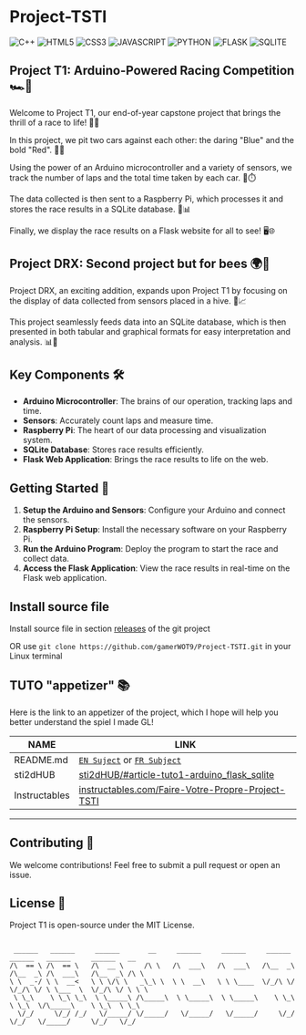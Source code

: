 # Project-TSTI

![C++](https://img.shields.io/badge/C%2B%2B-00599C?style=for-the-badge&logo=c%2B%2B&logoColor=white)
![HTML5](https://img.shields.io/badge/HTML-239120?style=for-the-badge&logo=html5&logoColor=white)
![CSS3](https://img.shields.io/badge/CSS-239120?&style=for-the-badge&logo=css3&logoColor=white)
![JAVASCRIPT](https://img.shields.io/badge/JavaScript-F7DF1E?style=for-the-badge&logo=javascript&logoColor=black)
![PYTHON](https://img.shields.io/badge/Python-3776AB?style=for-the-badge&logo=python&logoColor=white)
![FLASK](https://img.shields.io/badge/Flask-000000?style=for-the-badge&logo=flask&logoColor=white)
![SQLITE](https://img.shields.io/badge/SQLite-07405E?style=for-the-badge&logo=sqlite&logoColor=white)

## Project T1: Arduino-Powered Racing Competition 🏎️🔌

Welcome to Project T1, our end-of-year capstone project that brings the thrill of a race to life! 🏁💨

In this project, we pit two cars against each other: the daring "Blue" and the bold "Red". 🚗🚗

Using the power of an Arduino microcontroller and a variety of sensors, we track the number of laps and the total time taken by each car. 📏⏱️

The data collected is then sent to a Raspberry Pi, which processes it and stores the race results in a SQLite database. 💾📊

Finally, we display the race results on a Flask website for all to see! 🖥️🌐

## Project DRX: Second project but for bees 🌍🐝

Project DRX, an exciting addition, expands upon Project T1 by focusing on the display of data collected from sensors placed in a hive. 🐝📈

This project seamlessly feeds data into an SQLite database, which is then presented in both tabular and graphical formats for easy interpretation and analysis. 📊🎯

## Key Components 🛠️

- **Arduino Microcontroller**: The brains of our operation, tracking laps and time.
- **Sensors**: Accurately count laps and measure time.
- **Raspberry Pi**: The heart of our data processing and visualization system.
- **SQLite Database**: Stores race results efficiently.
- **Flask Web Application**: Brings the race results to life on the web.

## Getting Started 🚀

1. **Setup the Arduino and Sensors**: Configure your Arduino and connect the sensors.
2. **Raspberry Pi Setup**: Install the necessary software on your Raspberry Pi.
3. **Run the Arduino Program**: Deploy the program to start the race and collect data.
4. **Access the Flask Application**: View the race results in real-time on the Flask web application.

## Install source file

Install source file in section [releases](https://github.com/gamerWOT9/Project-TSTI/releases) of the git project

OR use `git clone https://github.com/gamerWOT9/Project-TSTI.git` in your Linux terminal

## TUTO "appetizer" 📚

Here is the link to an appetizer of the project, which I hope will help you better understand the spiel I made GL!

| NAME | LINK |
|------|------|
| README.md | [`EN Suject`](<Potit Project (mise en bouche)/README.md>) or [`FR Subject`](<Potit Project (mise en bouche)/README.fr.md>)|
| sti2dHUB | [sti2dHUB/#article-tuto1-arduino_flask_sqlite](https://gamerwot9.github.io/sti2dHUB/#article-tuto1-arduino_flask_sqlite) |
| Instructables | [instructables.com/Faire-Votre-Propre-Project-TSTI](https://www.instructables.com/Faire-Votre-Propre-Project-TSTI/) |

---

## Contributing 🤝

We welcome contributions! Feel free to submit a pull request or open an issue.

## License 📄

Project T1 is open-source under the MIT License.

```

 ______   ______     ______       __     ______     ______     ______      ______   ______     ______   __    
/\  == \ /\  == \   /\  __ \     /\ \   /\  ___\   /\  ___\   /\__  _\    /\__  _\ /\  ___\   /\__  _\ /\ \   
\ \  _-/ \ \  __<   \ \ \/\ \   _\_\ \  \ \  __\   \ \ \____  \/_/\ \/    \/_/\ \/ \ \___  \  \/_/\ \/ \ \ \  
 \ \_\    \ \_\ \_\  \ \_____\ /\_____\  \ \_____\  \ \_____\    \ \_\       \ \_\  \/\_____\    \ \_\  \ \_\ 
  \/_/     \/_/ /_/   \/_____/ \/_____/   \/_____/   \/_____/     \/_/        \/_/   \/_____/     \/_/   \/_/ 
                                                                                                              

```
